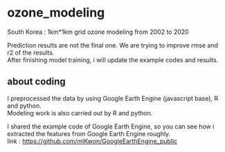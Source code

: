 # ozone_modeling
South Korea : 1km*1km grid ozone modeling from 2002 to 2020 <br>

Prediction results are not the final one. We are trying to improve rmse and r2 of the results.<br>
After finishing model training, i will update the example codes and results.

## about coding
I preprocessed the data by using Google Earth Engine (javascript base), R and python. <br>
Modeling work is also carried out by R and python. <br>

I shared the example code of Google Earth Engine, so you can see how i extracted the features from Google Earth Engine roughly.<br>
link : https://github.com/mlKwon/GoogleEarthEngine_public
